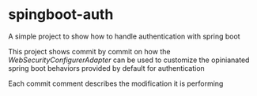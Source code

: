 # spingboot-auth
A simple project to show how to handle authentication with spring boot

This project shows commit by commit on how the *WebSecurityConfigurerAdapter* can be used to customize the opinianated spring boot behaviors provided by default for authentication

Each commit comment describes the modification it is performing


